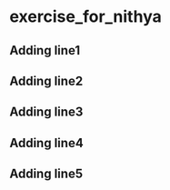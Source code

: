 # exercise_for_nithya
## Adding line1
## Adding line2
## Adding line3
## Adding line4
## Adding line5
